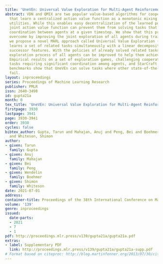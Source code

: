 ```yaml
---
title: 'UneVEn: Universal Value Exploration for Multi-Agent Reinforcement Learning'
abstract: VDN and QMIX are two popular value-based algorithms for cooperative MARL
  that learn a centralized action value function as a monotonic mixing of per-agent
  utilities. While this enables easy decentralization of the learned policy, the restricted
  joint action value function can prevent them from solving tasks that require significant
  coordination between agents at a given timestep. We show that this problem can be
  overcome by improving the joint exploration of all agents during training. Specifically,
  we propose a novel MARL approach called Universal Value Exploration (UneVEn) that
  learns a set of related tasks simultaneously with a linear decomposition of universal
  successor features. With the policies of already solved related tasks, the joint
  exploration process of all agents can be improved to help them achieve better coordination.
  Empirical results on a set of exploration games, challenging cooperative predator-prey
  tasks requiring significant coordination among agents, and StarCraft II micromanagement
  benchmarks show that UneVEn can solve tasks where other state-of-the-art MARL methods
  fail.
layout: inproceedings
series: Proceedings of Machine Learning Research
publisher: PMLR
issn: 2640-3498
id: gupta21a
month: 0
tex_title: 'UneVEn: Universal Value Exploration for Multi-Agent Reinforcement Learning'
firstpage: 3930
lastpage: 3941
page: 3930-3941
order: 3930
cycles: false
bibtex_author: Gupta, Tarun and Mahajan, Anuj and Peng, Bei and Boehmer, Wendelin
  and Whiteson, Shimon
author:
- given: Tarun
  family: Gupta
- given: Anuj
  family: Mahajan
- given: Bei
  family: Peng
- given: Wendelin
  family: Boehmer
- given: Shimon
  family: Whiteson
date: 2021-07-01
address:
container-title: Proceedings of the 38th International Conference on Machine Learning
volume: '139'
genre: inproceedings
issued:
  date-parts:
  - 2021
  - 7
  - 1
pdf: http://proceedings.mlr.press/v139/gupta21a/gupta21a.pdf
extras:
- label: Supplementary PDF
  link: http://proceedings.mlr.press/v139/gupta21a/gupta21a-supp.pdf
# Format based on citeproc: http://blog.martinfenner.org/2013/07/30/citeproc-yaml-for-bibliographies/
---
```

